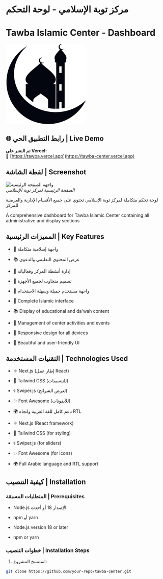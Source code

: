 # مركز توبة الإسلامي - لوحة التحكم  
# Tawba Islamic Center - Dashboard

![شعار المركز](public/logo%2011.png)

## 🌐 رابط التطبيق الحي | Live Demo
**تم النشر على Vercel:**  
🔗 [https://tawba.vercel.app](https://tawba-center.vercel.app)

## لقطة الشاشة | Screenshot

![واجهة الصفحة الرئيسية](screenshots/home.png)  
*الصفحة الرئيسية لمركز توبة الإسلامي*

لوحة تحكم متكاملة لمركز توبة الإسلامي تحتوي على جميع الأقسام الإدارية والعرضية للمركز

A comprehensive dashboard for Tawba Islamic Center containing all administrative and display sections

## المميزات الرئيسية | Key Features
- 🌙 واجهة إسلامية متكاملة
- 📚 عرض المحتوى التعليمي والدعوي
- 🕌 إدارة أنشطة المركز وفعالياته
- 📱 تصميم متجاوب لجميع الأجهزة
- 🎨 واجهة مستخدم جميلة وسهلة الاستخدام

- 🌙 Complete Islamic interface  
- 📚 Display of educational and da'wah content  
- 🕌 Management of center activities and events  
- 📱 Responsive design for all devices  
- 🎨 Beautiful and user-friendly UI

## التقنيات المستخدمة | Technologies Used
- ⚛️ Next.js (إطار عمل React)  
- 💅 Tailwind CSS (للتنسيقات)  
- 🌀 Swiper.js (لعرض الشرائح)  
- ✨ Font Awesome (للأيقونات)  
- 🌍 دعم كامل للغة العربية واتجاه RTL  

- ⚛️ Next.js (React framework)  
- 💅 Tailwind CSS (for styling)  
- 🌀 Swiper.js (for sliders)  
- ✨ Font Awesome (for icons)  
- 🌍 Full Arabic language and RTL support  

## كيفية التنصيب | Installation

### المتطلبات المسبقة | Prerequisites
- Node.js الإصدار 18 أو أحدث  
- npm أو yarn  

- Node.js version 18 or later  
- npm or yarn  

### خطوات التنصيب | Installation Steps
1. استنسخ المشروع:
```bash
git clone https://github.com/your-repo/tawba-center.git